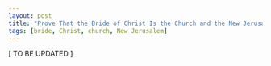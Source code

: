 ```yaml
---
layout: post
title: "Prove That the Bride of Christ Is the Church and the New Jerusalem"
tags: [bride, Christ, church, New Jerusalem]
---
```


\[ TO BE UPDATED \]

<!--
the bride is the church
Eph. 5:25

the bride is the new Jerusalem
Rev. 21:2,9-10
-->

